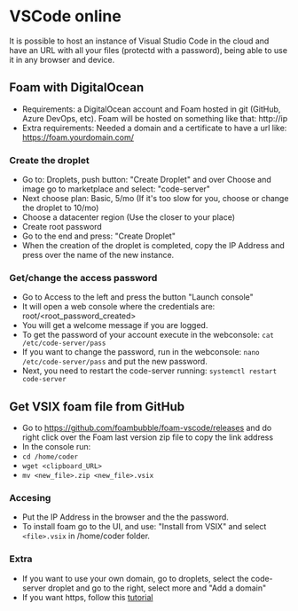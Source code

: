 # VSCode online

It is possible to host an instance of Visual Studio Code in the cloud and have an URL with all your files (protectd with a password), being able to use it in any browser and device.

## Foam with DigitalOcean

- Requirements: a DigitalOcean account and Foam hosted in git (GitHub, Azure DevOps, etc). Foam will be hosted on something like that: http://ip
- Extra requirements: Needed a domain and a certificate to have a url like: https://foam.yourdomain.com/

### Create the droplet
- Go to: Droplets, push button: "Create Droplet" and over Choose and image go to marketplace and select: "code-server"
- Next choose plan: Basic, 5/mo (If it's too slow for you, choose or change the droplet to 10/mo)
- Choose a datacenter region (Use the closer to your place)
- Create root password
- Go to the end and press: "Create Droplet"
- When the creation of the droplet is completed, copy the IP Address and press over the name of the new instance.

### Get/change the access password
- Go to Access to the left and press the button "Launch console"
- It will open a web console where the credentials are: root/<root_password_created>
- You will get a welcome message if you are logged.
- To get the password of your account execute in the webconsole: `cat /etc/code-server/pass`
- If you want to change the password, run in the webconsole: `nano /etc/code-server/pass` and put the new password.
- Next, you need to restart the code-server running: `systemctl restart code-server`

## Get VSIX foam file from GitHub
- Go to https://github.com/foambubble/foam-vscode/releases and do right click over the Foam last version zip file to copy the link address
- In the console run: 
- `cd /home/coder`
- `wget <clipboard_URL>`
- `mv <new_file>.zip <new_file>.vsix`

### Accesing
- Put the IP Address in the browser and the the password.
- To install foam go to the UI, and use: "Install from VSIX" and select `<file>.vsix` in /home/coder folder.

### Extra
- If you want to use your own domain, go to droplets, select the code-server droplet and go to the right, select more and "Add a domain"
- If you want https, follow this [tutorial](https://bobcares.com/blog/install-ssl-on-digitalocean-droplet/)
